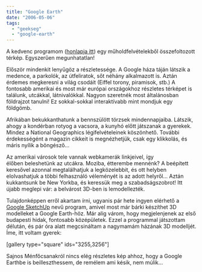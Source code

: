 ```yaml
---
title: "Google Earth"
date: "2006-05-06"
tags: 
  - "geekseg"
  - "google-earth"
---
```


A kedvenc programom ([honlapja itt](http://earth.google.com/)) egy műholdfelvételekből összefoltozott térkép. Egyszerűen megunhatatlan!

Először mindenkit lenyűgöz a részletessége. A Google háza táján látszik a medence, a parkolók, az útfeliratok, sőt néhány alkalmazott is. Aztán érdemes megkeresni a világ csodáit (Eiffel torony, piramisok, stb.) A fontosabb amerikai és most már európai országokhoz részletes térképet is találunk, utcákkal, látnivalókkal. Nagyon szeretnék most általánosban földrajzot tanulni! Ez sokkal-sokkal interaktívabb mint mondjuk egy földgömb.

Afrikában bekukkanthatunk a bennszülött törzsek mindennapjaiba. Látszik, ahogy a kondérban rotyog a vacsora, a kunyhó előtt játszanak a gyerekek. Mindez a National Geographics légifelvételeinek köszönhető. További érdekességént a magazin cikkeit is megnézhetjük, csak egy klikkolás, és máris nyílik a böngésző...

Az amerikai városok tele vannak webkamerák linkjeivel, így élőben beleshetünk az utcákra. Moziba, étterembe mennénk? A beépített keresővel azonnal megtalálhatjuk a legközelebbit, és ott helyben elolvashatjuk a többi felhasználó véleményét is az adott helyről... Aztán kukkantsunk be New Yorkba, és keressük meg a szabadságszobrot! Itt újabb meglepi vár: a belvárost 3D-ben is lemodellezték.

Tulajdonképpen erről akartam írni, ugyanis pár hete ingyen elérhető a [Google SketchUp](http://sketchup.google.com/) nevű program, amivel most már bárki készíthet 3D modelleket a Google Earth-höz. Már alig várom, hogy megjelenjenek az első budapesti hidak, fontosabb középületek. Ezzel a programmal játszottam délután, és pár óra alatt megcsináltam a nagymamám házának 3D modelljét. Íme, itt voltam gyerek:

\[gallery type="square" ids="3255,3256"\]

Sajnos Ménfőcsanakról nincs elég részletes kép ahhoz, hogy a Google Earthbe is beilleszthessem, de remélem ami késik, nem múlik...
